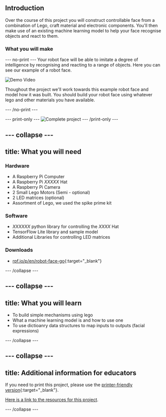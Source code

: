 ## Introduction

Over the course of this project you will construct controllable face from a combination of Lego, craft material and electronic components. You'll then make use of an existing machine learning model to help your face recognise objects and react to them. 

### What you will make

--- no-print ---
Your robot face will be able to imitate a degree of intelligence by recognising and reacting to a range of objects. Here you can see our example of a robot face.

![Demo Video](https://i.ytimg.com/vi/OCWj5xgu5Ng/maxresdefault.jpg)

Thoughout the project we'll work towards this example robot face and model how it was built. You should build your robot face using whatever lego and other materials you have available.

--- /no-print ---

--- print-only ---
![Complete project](images/showcase_static.png)
--- /print-only ---

--- collapse ---
---
title: What you will need
---
### Hardware

+ A Raspberry Pi Computer
+ A Raspberry Pi *XXXXX* Hat
+ A Raspberry Pi Camera
+ 2 Small Lego Motors (Semi - optional)
+ 2 LED matrices (optional)
+ Assortment of Lego, we used the spike prime kit

### Software

+ *XXXXXX* python library for controlling the *XXXX* Hat
+ TensorFlow Lite library and sample model
+ Additional Libraries for controlling LED matrices

### Downloads

+ [rpf.io/p/en/robot-face-go](http://rpf.io/p/en/project-name-go){:target="_blank"}

--- /collapse ---

--- collapse ---
---
title: What you will learn
---

+ To build simple mechanisms using lego
+ What a machine learning model is and how to use one
+ To use dictioanry data structures to map inputs to outputs (facial expressions)

--- /collapse ---

--- collapse ---
---
title: Additional information for educators
---

If you need to print this project, please use the [printer-friendly version](https://projects.raspberrypi.org/en/projects/robot-face/print){:target="_blank"}.

[Here is a link to the resources for this project](http://rpf.io/robot-face-go).

--- /collapse ---
